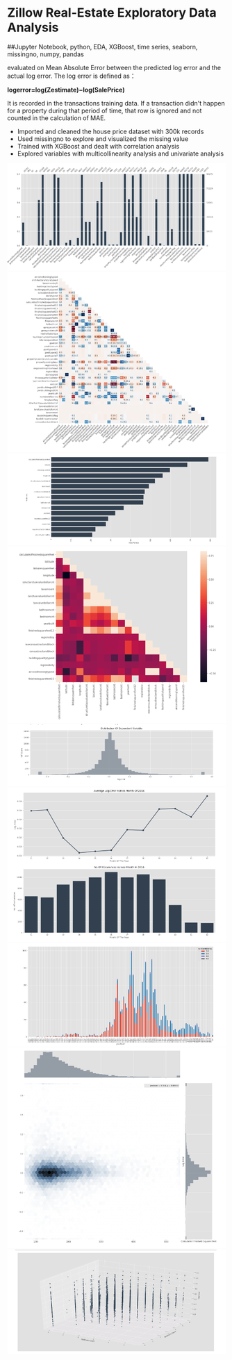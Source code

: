 # Zillow Real-Estate Exploratory Data Analysis
##Jupyter Notebook, python, EDA, XGBoost, time series, seaborn, missingno, numpy, pandas

evaluated on Mean Absolute Error between the predicted log error and the actual log error. The log error is defined as： 

**logerror=log(Zestimate)−log(SalePrice)**

It is recorded in the transactions training data. If a transaction didn't happen for a property during that period of time, that row is ignored and not counted in the calculation of MAE.

- Imported and cleaned the house price dataset with 300k records
- Used missingno to explore and visualized the missing value 
- Trained with XGBoost and dealt with correlation analysis
- Explored variables with multicollinearity analysis and univariate analysis

 ![alt text](images/image1.png)
 ![alt text](images/image2.png)
 ![alt text](images/image3.png)
 ![alt text](images/image4.png)
 ![alt text](images/image5.png)
 ![alt text](images/image6.png)
 ![alt text](images/image7.png)
 ![alt text](images/image8.png)
 ![alt text](images/image9.png)